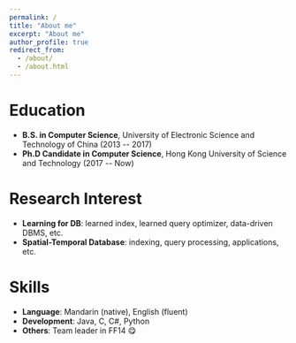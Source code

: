 ```yaml
---
permalink: /
title: "About me"
excerpt: "About me"
author_profile: true
redirect_from: 
  - /about/
  - /about.html
---
```


Education
======
* **B.S. in Computer Science**, University of Electronic Science and Technology of China (2013 -- 2017)
* **Ph.D Candidate in Computer Science**, Hong Kong University of Science and Technology (2017 -- Now)

Research Interest
======
* **Learning for DB**: learned index, learned query optimizer, data-driven DBMS, etc.
* **Spatial-Temporal Database**: indexing, query processing, applications, etc.
  
Skills
======
* **Language**: Mandarin (native), English (fluent)
* **Development**: Java, C, C#, Python
* **Others**: Team leader in FF14 :yum:	
